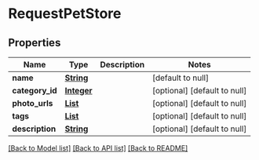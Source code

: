 # RequestPetStore
## Properties

Name | Type | Description | Notes
------------ | ------------- | ------------- | -------------
**name** | [**String**](string.md) |  | [default to null]
**category\_id** | [**Integer**](integer.md) |  | [optional] [default to null]
**photo\_urls** | [**List**](string.md) |  | [optional] [default to null]
**tags** | [**List**](string.md) |  | [optional] [default to null]
**description** | [**String**](string.md) |  | [optional] [default to null]

[[Back to Model list]](../README.md#documentation-for-models) [[Back to API list]](../README.md#documentation-for-api-endpoints) [[Back to README]](../README.md)

